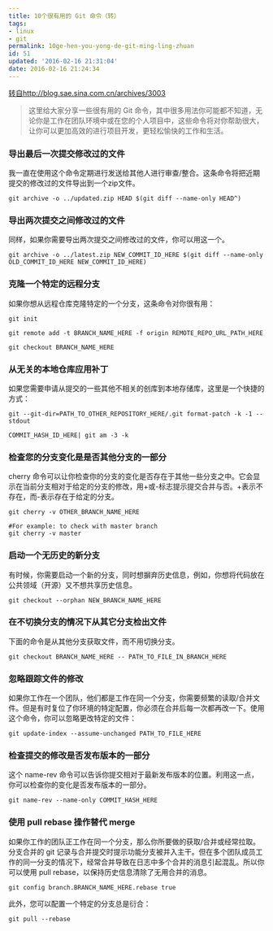 ```yaml
---
title: 10个很有用的 Git 命令（转）
tags: 
- linux 
- git
permalink: 10ge-hen-you-yong-de-git-ming-ling-zhuan
id: 51
updated: '2016-02-16 21:31:04'
date: 2016-02-16 21:24:34
---
```


[转自](http://blog.sae.sina.com.cn/archives/3003)http://blog.sae.sina.com.cn/archives/3003

>这里给大家分享一些很有用的 Git 命令，其中很多用法你可能都不知道，无论你是工作在团队环境中或在您的个人项目中，这些命令将对你帮助很大，让你可以更加高效的进行项目开发，更轻松愉快的工作和生活。

###  导出最后一次提交修改过的文件

我一直在使用这个命令定期进行发送给其他人进行审查/整合。这条命令将把近期提交的修改过的文件导出到一个zip文件。
```
git archive -o ../updated.zip HEAD $(git diff --name-only HEAD^)
```
###  导出两次提交之间修改过的文件

同样，如果你需要导出两次提交之间修改过的文件，你可以用这一个。
```
git archive -o ../latest.zip NEW_COMMIT_ID_HERE $(git diff --name-only 
OLD_COMMIT_ID_HERE NEW_COMMIT_ID_HERE)
```
###  克隆一个特定的远程分支

如果你想从远程仓库克隆特定的一个分支，这条命令对你很有用：
```
git init 

git remote add -t BRANCH_NAME_HERE -f origin REMOTE_REPO_URL_PATH_HERE 

git checkout BRANCH_NAME_HERE
```

### 从无关的本地仓库应用补丁

如果您需要申请从提交的一些其他不相关的创库到本地存储库，这里是一个快捷的方式：
```
git --git-dir=PATH_TO_OTHER_REPOSITORY_HERE/.git format-patch -k -1 --stdout

COMMIT_HASH_ID_HERE| git am -3 -k
```

###  检查您的分支变化是是否其他分支的一部分

cherry 命令可以让你检查你的分支的变化是否存在于其他一些分支之中。它会显示在当前分支相对于给定的分支的修改，用+或-标志提示提交合并与否。+表示不存在，而-表示存在于给定的分支。
```
git cherry -v OTHER_BRANCH_NAME_HERE 

#For example: to check with master branch 
git cherry -v master
```

###  启动一个无历史的新分支

有时候，你需要启动一个新的分支，同时想摒弃历史信息，例如，你想将代码放在公共领域（开源）又不想共享历史信息。
```
git checkout --orphan NEW_BRANCH_NAME_HERE
```

###  在不切换分支的情况下从其它分支检出文件

下面的命令是从其他分支获取文件，而不用切换分支。
```
git checkout BRANCH_NAME_HERE -- PATH_TO_FILE_IN_BRANCH_HERE
```

###  忽略跟踪文件的修改

如果你工作在一个团队，他们都是工作在同一个分支，你需要频繁的读取/合并文件。但是有时复位了你环境的特定配置，你必须在合并后每一次都再改一下。使用这个命令，你可以忽略更改特定的文件：
```
git update-index --assume-unchanged PATH_TO_FILE_HERE
```

###  检查提交的修改是否发布版本的一部分

这个 name-rev 命令可以告诉你提交相对于最新发布版本的位置。利用这一点，你可以检查你的变化是否发布版本的一部分。
```
git name-rev --name-only COMMIT_HASH_HERE
```

###  使用 pull rebase 操作替代 merge

如果你工作的团队正工作在同一个分支，那么你所要做的获取/合并或经常拉取。分支合并的 git 记录与合并提交时提示功能分支被并入主干。但在多个团队成员工作的同一分支的情况下，经常合并导致在日志中多个合并的消息引起混乱。所以你可以使用 pull rebase，以保持历史信息清除了无用合并的消息。
```
git config branch.BRANCH_NAME_HERE.rebase true
```
此外，您可以配置一个特定的分支总是衍合：
```
git pull --rebase
```
